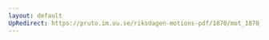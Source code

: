```yaml
---
layout: default
UpRedirect: https://pruto.im.uu.se/riksdagen-motions-pdf/1870/mot_1870__ak__258/mot_1870__ak__258-003.pdf
---
```

